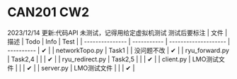 # CAN201 CW2
2023/12/14 
更新:代码API
未测试，记得用给定虚拟机测试 测试后要标注
| 文件            | 描述        | Todo                 | Info       | Test |
| --------------- | ----------- | -------------------- | ---------- | ✔︎ |
| networkTopo.py  | Task1       |                      | 没问题不改 | ✔︎    |
| ryu_forward.py  | Task2,4     |  |            |  ✔︎   |
| ryu_redirect.py | Task2,5     |  |            | ✔︎   |
| client.py       | LMO测试文件 |                      |            | ✔︎   |
| server.py       | LMO测试文件 |                      |            | ✔︎    |

